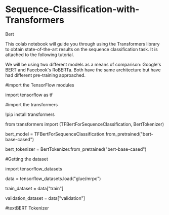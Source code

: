 # Sequence-Classification-with-Transformers
Bert 

This colab notebook will guide you through using the Transformers library to obtain state-of-the-art results on the sequence classification task. It is attached to the following tutorial.

We will be using two different models as a means of comparison: Google's BERT and Facebook's RoBERTa. Both have the same architecture but have had different pre-training approached.

#import the TensorFlow modules

import tensorflow as tf

#import the transformers

!pip install transformers

from transformers import (TFBertForSequenceClassification, BertTokenizer)

bert_model = TFBertForSequenceClassification.from_pretrained("bert-base-cased")

bert_tokenizer = BertTokenizer.from_pretrained("bert-base-cased")

#Getting the dataset

import tensorflow_datasets

data = tensorflow_datasets.load("glue/mrpc")

train_dataset = data["train"]

validation_dataset = data["validation"]

#textBERT Tokenizer


